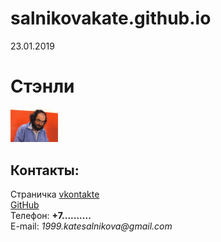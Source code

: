 # salnikovakate.github.io
23.01.2019
 <!doctype html>
 <html>
 <head>
 <meta charset="utf-8">
 <title>Моя личная страница</title>
 </head>
 <body>
 <left><h1>Стэнли</h1></left>
 <left><img alt="Стэнли" width="15%" src="me.jpg"></left>
 <br/>
 <h2>Контакты:</h2>
 Страничка <a href=https://vk.com/username/>vkontakte</a>
 <br/>
 <a href=https://github.com/salnikovakate>GitHub</a>
 <br/>
 Телефон: <b>+7..........</b>
 <br/>
 E-mail: <i>1999.katesalnikova@gmail.com</i>
 </body>
 </html>
